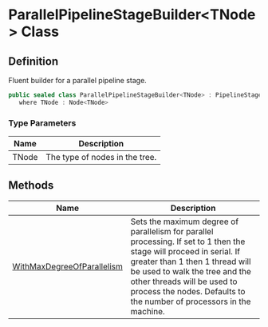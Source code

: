 # ParallelPipelineStageBuilder&lt;TNode&gt; Class
## Definition

Fluent builder for a parallel pipeline stage.

```c#
public sealed class ParallelPipelineStageBuilder<TNode> : PipelineStageBuilder<ParallelPipelineStageBuilder<TNode>, UnorderedProcessor<TNode>, TNode>
   where TNode : Node<TNode>
```

### Type Parameters

| Name | Description |
| ---- | ----------- |
| TNode | The type of nodes in the tree. |

## Methods

| Name | Description |
| ---- | ----------- |
| [WithMaxDegreeOfParallelism](MrKWatkins.Ast.Processing.ParallelPipelineStageBuilder-1.WithMaxDegreeOfParallelism.md) | Sets the maximum degree of parallelism for parallel processing. If set to 1 then the stage will proceed in serial. If greater than 1 then 1 thread will be used to walk the tree and the other threads will be used to process the nodes. Defaults to the number of processors in the machine. |

